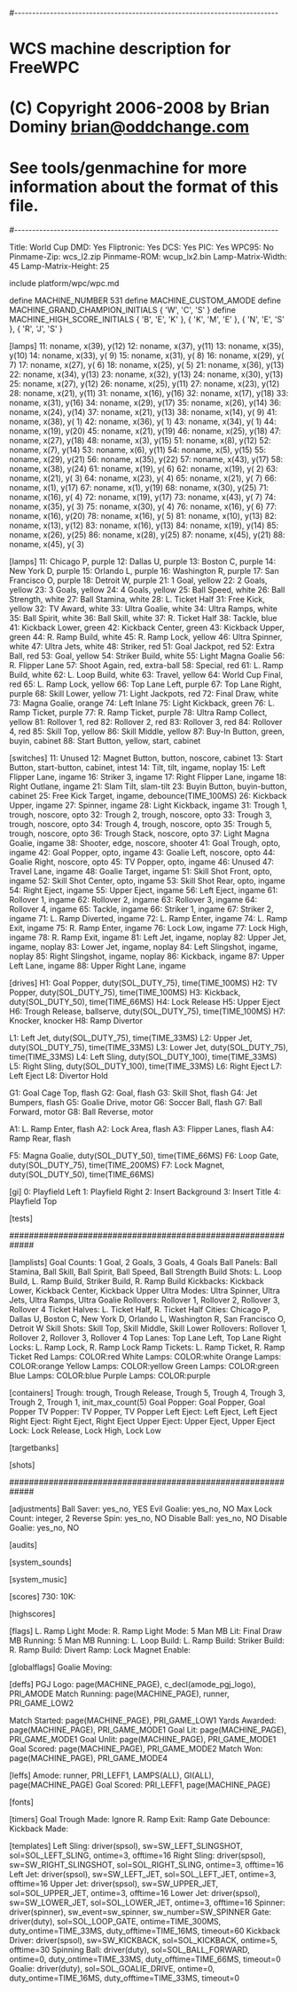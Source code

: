 #--------------------------------------------------------------------------
# WCS machine description for FreeWPC
# (C) Copyright 2006-2008 by Brian Dominy <brian@oddchange.com>
#
# See tools/genmachine for more information about the format of this file.
#--------------------------------------------------------------------------

Title: World Cup
DMD: Yes
Fliptronic: Yes
DCS: Yes
PIC: Yes
WPC95: No
Pinmame-Zip: wcs_l2.zip
Pinmame-ROM: wcup_lx2.bin
Lamp-Matrix-Width: 45
Lamp-Matrix-Height: 25

include platform/wpc/wpc.md

define MACHINE_NUMBER 531
define MACHINE_CUSTOM_AMODE
define MACHINE_GRAND_CHAMPION_INITIALS { 'W', 'C', 'S' }
define MACHINE_HIGH_SCORE_INITIALS { 'B', 'E', 'K' }, { 'K', 'M', 'E' }, { 'N', 'E', 'S' }, { 'R', 'J', 'S' }

[lamps]
11: noname, x(39), y(12)
12: noname, x(37), y(11)
13: noname, x(35), y(10)
14: noname, x(33), y( 9)
15: noname, x(31), y( 8)
16: noname, x(29), y( 7)
17: noname, x(27), y( 6)
18: noname, x(25), y( 5)
21: noname, x(36), y(13)
22: noname, x(34), y(13)
23: noname, x(32), y(13)
24: noname, x(30), y(13)
25: noname, x(27), y(12)
26: noname, x(25), y(11)
27: noname, x(23), y(12)
28: noname, x(21), y(11)
31: noname, x(16), y(16)
32: noname, x(17), y(18)
33: noname, x(31), y(16)
34: noname, x(29), y(17)
35: noname, x(26), y(14)
36: noname, x(24), y(14)
37: noname, x(21), y(13)
38: noname, x(14), y( 9)
41: noname, x(38), y( 1)
42: noname, x(36), y( 1)
43: noname, x(34), y( 1)
44: noname, x(19), y(20)
45: noname, x(21), y(19)
46: noname, x(25), y(18)
47: noname, x(27), y(18)
48: noname, x(3), y(15)
51: noname, x(8), y(12)
52: noname, x(7), y(14)
53: noname, x(6), y(11)
54: noname, x(5), y(15)
55: noname, x(29), y(21)
56: noname, x(35), y(22)
57: noname, x(43), y(17)
58: noname, x(38), y(24)
61: noname, x(19), y( 6)
62: noname, x(19), y( 2)
63: noname, x(21), y( 3)
64: noname, x(23), y( 4)
65: noname, x(21), y( 7)
66: noname, x(1), y(17)
67: noname, x(1), y(19)
68: noname, x(30), y(25)
71: noname, x(16), y( 4)
72: noname, x(19), y(17)
73: noname, x(43), y( 7)
74: noname, x(35), y( 3)
75: noname, x(30), y( 4)
76: noname, x(16), y( 6)
77: noname, x(16), y(20)
78: noname, x(16), y( 5)
81: noname, x(10), y(13)
82: noname, x(13), y(12)
83: noname, x(16), y(13)
84: noname, x(19), y(14)
85: noname, x(26), y(25)
86: noname, x(28), y(25)
87: noname, x(45), y(21)
88: noname, x(45), y( 3)

[lamps]
11: Chicago P, purple
12: Dallas U, purple
13: Boston C, purple
14: New York D, purple
15: Orlando L, purple
16: Washington R, purple
17: San Francisco O, purple
18: Detroit W, purple
21: 1 Goal, yellow
22: 2 Goals, yellow
23: 3 Goals, yellow
24: 4 Goals, yellow
25: Ball Speed, white
26: Ball Strength, white
27: Ball Stamina, white
28: L. Ticket Half
31: Free Kick, yellow
32: TV Award, white
33: Ultra Goalie, white
34: Ultra Ramps, white
35: Ball Spirit, white
36: Ball Skill, white
37: R. Ticket Half
38: Tackle, blue
41: Kickback Lower, green
42: Kickback Center, green
43: Kickback Upper, green
44: R. Ramp Build, white
45: R. Ramp Lock, yellow
46: Ultra Spinner, white
47: Ultra Jets, white
48: Striker, red
51: Goal Jackpot, red
52: Extra Ball, red
53: Goal, yellow
54: Striker Build, white
55: Light Magna Goalie
56: R. Flipper Lane
57: Shoot Again, red, extra-ball
58: Special, red
61: L. Ramp Build, white
62: L. Loop Build, white
63: Travel, yellow
64: World Cup Final, red
65: L. Ramp Lock, yellow
66: Top Lane Left, purple
67: Top Lane Right, purple
68: Skill Lower, yellow
71: Light Jackpots, red
72: Final Draw, white
73: Magna Goalie, orange
74: Left Inlane
75: Light Kickback, green
76: L. Ramp Ticket, purple
77: R. Ramp Ticket, purple
78: Ultra Ramp Collect, yellow
81: Rollover 1, red
82: Rollover 2, red
83: Rollover 3, red
84: Rollover 4, red
85: Skill Top, yellow
86: Skill Middle, yellow
87: Buy-In Button, green, buyin, cabinet
88: Start Button, yellow, start, cabinet

[switches]
11: Unused
12: Magnet Button, button, noscore, cabinet
13: Start Button, start-button, cabinet, intest
14: Tilt, tilt, ingame, noplay
15: Left Flipper Lane, ingame
16: Striker 3, ingame
17: Right Flipper Lane, ingame
18: Right Outlane, ingame
21: Slam Tilt, slam-tilt
23: Buyin Button, buyin-button, cabinet
25: Free Kick Target, ingame, debounce(TIME_100MS)
26: Kickback Upper, ingame
27: Spinner, ingame
28: Light Kickback, ingame
31: Trough 1, trough, noscore, opto
32: Trough 2, trough, noscore, opto
33: Trough 3, trough, noscore, opto
34: Trough 4, trough, noscore, opto
35: Trough 5, trough, noscore, opto
36: Trough Stack, noscore, opto
37: Light Magna Goalie, ingame
38: Shooter, edge, noscore, shooter
41: Goal Trough, opto, ingame
42: Goal Popper, opto, ingame
43: Goalie Left, noscore, opto
44: Goalie Right, noscore, opto
45: TV Popper, opto, ingame
46: Unused
47: Travel Lane, ingame
48: Goalie Target, ingame
51: Skill Shot Front, opto, ingame
52: Skill Shot Center, opto, ingame
53: Skill Shot Rear, opto, ingame
54: Right Eject, ingame
55: Upper Eject, ingame
56: Left Eject, ingame
61: Rollover 1, ingame
62: Rollover 2, ingame
63: Rollover 3, ingame
64: Rollover 4, ingame
65: Tackle, ingame
66: Striker 1, ingame
67: Striker 2, ingame
71: L. Ramp Diverted, ingame
72: L. Ramp Enter, ingame
74: L. Ramp Exit, ingame
75: R. Ramp Enter, ingame
76: Lock Low, ingame
77: Lock High, ingame
78: R. Ramp Exit, ingame
81: Left Jet, ingame, noplay
82: Upper Jet, ingame, noplay
83: Lower Jet, ingame, noplay
84: Left Slingshot, ingame, noplay
85: Right Slingshot, ingame, noplay
86: Kickback, ingame
87: Upper Left Lane, ingame
88: Upper Right Lane, ingame

[drives]
H1: Goal Popper, duty(SOL_DUTY_75), time(TIME_100MS)
H2: TV Popper, duty(SOL_DUTY_75), time(TIME_100MS)
H3: Kickback, duty(SOL_DUTY_50), time(TIME_66MS)
H4: Lock Release
H5: Upper Eject
H6: Trough Release, ballserve, duty(SOL_DUTY_75), time(TIME_100MS)
H7: Knocker, knocker
H8: Ramp Divertor

L1: Left Jet, duty(SOL_DUTY_75), time(TIME_33MS)
L2: Upper Jet, duty(SOL_DUTY_75), time(TIME_33MS)
L3: Lower Jet, duty(SOL_DUTY_75), time(TIME_33MS)
L4: Left Sling, duty(SOL_DUTY_100), time(TIME_33MS)
L5: Right Sling, duty(SOL_DUTY_100), time(TIME_33MS)
L6: Right Eject
L7: Left Eject
L8: Divertor Hold

G1: Goal Cage Top, flash
G2: Goal, flash
G3: Skill Shot, flash
G4: Jet Bumpers, flash
G5: Goalie Drive, motor
G6: Soccer Ball, flash
G7: Ball Forward, motor
G8: Ball Reverse, motor

A1: L. Ramp Enter, flash
A2: Lock Area, flash
A3: Flipper Lanes, flash
A4: Ramp Rear, flash

F5: Magna Goalie, duty(SOL_DUTY_50), time(TIME_66MS)
F6: Loop Gate, duty(SOL_DUTY_75), time(TIME_200MS)
F7: Lock Magnet, duty(SOL_DUTY_50), time(TIME_66MS)

[gi]
0: Playfield Left
1: Playfield Right
2: Insert Background
3: Insert Title
4: Playfield Top

[tests]

#############################################################

[lamplists]
Goal Counts: 1 Goal, 2 Goals, 3 Goals, 4 Goals
Ball Panels: Ball Stamina, Ball Skill, Ball Spirit, Ball Speed, Ball Strength
Build Shots: L. Loop Build, L. Ramp Build, Striker Build, R. Ramp Build
Kickbacks: Kickback Lower, Kickback Center, Kickback Upper
Ultra Modes: Ultra Spinner, Ultra Jets, Ultra Ramps, Ultra Goalie
Rollovers: Rollover 1, Rollover 2, Rollover 3, Rollover 4
Ticket Halves: L. Ticket Half, R. Ticket Half
Cities: Chicago P, Dallas U, Boston C, New York D, Orlando L, Washington R, San Francisco O, Detroit W
Skill Shots: Skill Top, Skill Middle, Skill Lower
Rollovers: Rollover 1, Rollover 2, Rollover 3, Rollover 4
Top Lanes: Top Lane Left, Top Lane Right
Locks: L. Ramp Lock, R. Ramp Lock
Ramp Tickets: L. Ramp Ticket, R. Ramp Ticket
Red Lamps: COLOR:red
White Lamps: COLOR:white
Orange Lamps: COLOR:orange
Yellow Lamps: COLOR:yellow
Green Lamps: COLOR:green
Blue Lamps: COLOR:blue
Purple Lamps: COLOR:purple

[containers]
Trough: trough, Trough Release, Trough 5, Trough 4, Trough 3, Trough 2, Trough 1, init_max_count(5)
Goal Popper: Goal Popper, Goal Popper
TV Popper: TV Popper, TV Popper
Left Eject: Left Eject, Left Eject
Right Eject: Right Eject, Right Eject
Upper Eject: Upper Eject, Upper Eject
Lock: Lock Release, Lock High, Lock Low

[targetbanks]

[shots]

#############################################################

[adjustments]
Ball Saver: yes_no, YES
Evil Goalie: yes_no, NO
Max Lock Count: integer, 2
Reverse Spin: yes_no, NO
Disable Ball: yes_no, NO
Disable Goalie: yes_no, NO

[audits]

[system_sounds]

[system_music]

[scores]
730:
10K:

[highscores]

[flags]
L. Ramp Light Mode:
R. Ramp Light Mode:
5 Man MB Lit:
Final Draw MB Running:
5 Man MB Running:
L. Loop Build:
L. Ramp Build:
Striker Build:
R. Ramp Build:
Divert Ramp:
Lock Magnet Enable:

[globalflags]
Goalie Moving:

[deffs]
PGJ Logo: page(MACHINE_PAGE), c_decl(amode_pgj_logo), PRI_AMODE
Match Running: page(MACHINE_PAGE), runner, PRI_GAME_LOW2

Match Started: page(MACHINE_PAGE), PRI_GAME_LOW1
Yards Awarded: page(MACHINE_PAGE), PRI_GAME_MODE1
Goal Lit: page(MACHINE_PAGE), PRI_GAME_MODE1
Goal Unlit: page(MACHINE_PAGE), PRI_GAME_MODE1
Goal Scored: page(MACHINE_PAGE), PRI_GAME_MODE2
Match Won: page(MACHINE_PAGE), PRI_GAME_MODE4

[leffs]
Amode: runner, PRI_LEFF1, LAMPS(ALL), GI(ALL), page(MACHINE_PAGE)
Goal Scored: PRI_LEFF1, page(MACHINE_PAGE)

[fonts]

[timers]
Goal Trough Made:
Ignore R. Ramp Exit:
Ramp Gate Debounce:
Kickback Made:

[templates]
Left Sling: driver(spsol), sw=SW_LEFT_SLINGSHOT, sol=SOL_LEFT_SLING, ontime=3, offtime=16
Right Sling: driver(spsol), sw=SW_RIGHT_SLINGSHOT, sol=SOL_RIGHT_SLING, ontime=3, offtime=16
Left Jet: driver(spsol), sw=SW_LEFT_JET, sol=SOL_LEFT_JET, ontime=3, offtime=16
Upper Jet: driver(spsol), sw=SW_UPPER_JET, sol=SOL_UPPER_JET, ontime=3, offtime=16
Lower Jet: driver(spsol), sw=SW_LOWER_JET, sol=SOL_LOWER_JET, ontime=3, offtime=16
Spinner: driver(spinner), sw_event=sw_spinner, sw_number=SW_SPINNER
Gate: driver(duty), sol=SOL_LOOP_GATE, ontime=TIME_300MS, duty_ontime=TIME_33MS, duty_offtime=TIME_16MS, timeout=60
Kickback Driver: driver(spsol), sw=SW_KICKBACK, sol=SOL_KICKBACK, ontime=5, offtime=30
Spinning Ball: driver(duty), sol=SOL_BALL_FORWARD, ontime=0, duty_ontime=TIME_33MS, duty_offtime=TIME_66MS, timeout=0
Goalie: driver(duty), sol=SOL_GOALIE_DRIVE, ontime=0, duty_ontime=TIME_16MS, duty_offtime=TIME_33MS, timeout=0

